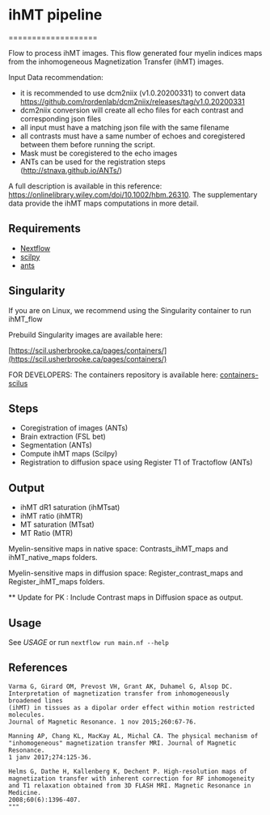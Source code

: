 # ihMT pipeline
===================

Flow to process ihMT images. This flow generated four myelin indices maps from the inhomogeneous Magnetization Transfer (ihMT) images. 

Input Data recommendation:
  - it is recommended to use dcm2niix (v1.0.20200331) to convert data
    https://github.com/rordenlab/dcm2niix/releases/tag/v1.0.20200331
  - dcm2niix conversion will create all echo files for each contrast and
    corresponding json files
  - all input must have a matching json file with the same filename
  - all contrasts must have a same number of echoes and coregistered
    between them before running the script.
  - Mask must be coregistered to the echo images
  - ANTs can be used for the registration steps (http://stnava.github.io/ANTs/)


A full description is available in this reference: https://onlinelibrary.wiley.com/doi/10.1002/hbm.26310. 
The supplementary data provide the ihMT maps computations in more detail. 



Requirements
------------

- [Nextflow](https://www.nextflow.io)
- [scilpy](https://github.com/scilus/scilpy)
- [ants](https://github.com/ANTsX/ANTs)



Singularity
-----------

If you are on Linux, we recommend using the Singularity container to run ihMT_flow

Prebuild Singularity images are available here:

[https://scil.usherbrooke.ca/pages/containers/](https://scil.usherbrooke.ca/pages/containers/)

FOR DEVELOPERS: The containers repository is available here:
[containers-scilus](https://github.com/scilus/containers-scilus)



Steps
-----

- Coregistration of images (ANTs)
- Brain extraction (FSL bet)
- Segmentation (ANTs)
- Compute ihMT maps (Scilpy)
- Registration to diffusion space using Register T1 of Tractoflow (ANTs)



Output
------

- ihMT dR1 saturation (ihMTsat)
- ihMT ratio (ihMTR)
- MT saturation (MTsat)
- MT Ratio (MTR)

Myelin-sensitive maps in native space: Contrasts_ihMT_maps and ihMT_native_maps folders.

Myelin-sensitive maps in diffusion space: Register_contrast_maps and Register_ihMT_maps folders.

** Update for PK : 
Include Contrast maps in Diffusion space as output.

Usage
-----

See *USAGE* or run `nextflow run main.nf --help`


References
----------

```
Varma G, Girard OM, Prevost VH, Grant AK, Duhamel G, Alsop DC.
Interpretation of magnetization transfer from inhomogeneously broadened lines
(ihMT) in tissues as a dipolar order effect within motion restricted molecules.
Journal of Magnetic Resonance. 1 nov 2015;260:67-76.

Manning AP, Chang KL, MacKay AL, Michal CA. The physical mechanism of
"inhomogeneous" magnetization transfer MRI. Journal of Magnetic Resonance.
1 janv 2017;274:125-36.

Helms G, Dathe H, Kallenberg K, Dechent P. High-resolution maps of
magnetization transfer with inherent correction for RF inhomogeneity
and T1 relaxation obtained from 3D FLASH MRI. Magnetic Resonance in Medicine.
2008;60(6):1396-407.
"""
```
